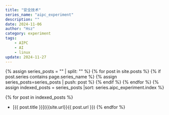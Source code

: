 ```yaml
---
title: "安全技术"
series_name: "aipc_experiment"
description: ""
date: 2024-11-06
author: "Hsz"
category: experiment
tags:
    - AIPC
    - AI
    - linux
update: 2024-11-27
---
```


{% assign series_posts = "" | split: "" %}
{% for post in site.posts %}
    {% if post.series contains page.series_name %}
    {% assign series_posts=series_posts | push: post %}
    {% endif %}
{% endfor %}
{% assign indexed_posts = series_posts |sort: series.aipc_experiment.index %}

{% for post in indexed_posts %}
+ [{{ post.title }}]({{site.url}}{{ post.url }})
{% endfor %}
